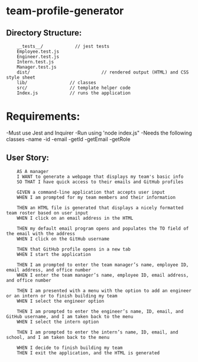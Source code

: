 # team-profile-generator

## Directory Structure: 
        __tests__/            // jest tests
        Employee.test.js
        Engineer.test.js
        Intern.test.js
        Manager.test.js
        dist/                           // rendered output (HTML) and CSS style sheet
        lib/                // classes
        src/                // template helper code
        Index.js            // runs the application

# Requirements:
-Must use Jest and Inquirer
-Run using 'node index.js"
-Needs the following classes 
    -name
    -id
    -email
    -getId
    -getEmail
    -getRole

## User Story:
        AS A manager
        I WANT to generate a webpage that displays my team's basic info
        SO THAT I have quick access to their emails and GitHub profiles

        GIVEN a command-line application that accepts user input
        WHEN I am prompted for my team members and their information

        THEN an HTML file is generated that displays a nicely formatted team roster based on user input
        WHEN I click on an email address in the HTML

        THEN my default email program opens and populates the TO field of the email with the address
        WHEN I click on the GitHub username

        THEN that GitHub profile opens in a new tab
        WHEN I start the application

        THEN I am prompted to enter the team manager’s name, employee ID, email address, and office number
        WHEN I enter the team manager’s name, employee ID, email address, and office number

        THEN I am presented with a menu with the option to add an engineer or an intern or to finish building my team
        WHEN I select the engineer option

        THEN I am prompted to enter the engineer’s name, ID, email, and GitHub username, and I am taken back to the menu
        WHEN I select the intern option

        THEN I am prompted to enter the intern’s name, ID, email, and school, and I am taken back to the menu

        WHEN I decide to finish building my team
        THEN I exit the application, and the HTML is generated